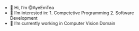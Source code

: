 - 👋 Hi, I’m @AyeEmTea
- 👀 I’m interested in:
        1. Competetive Programming
        2. Software Development
- 🌱 I’m currently working in Computer Vision Domain


<!---
AyeEmTea/AyeEmTea is a ✨ special ✨ repository because its `README.md` (this file) appears on your GitHub profile.
You can click the Preview link to take a look at your changes.
--->

